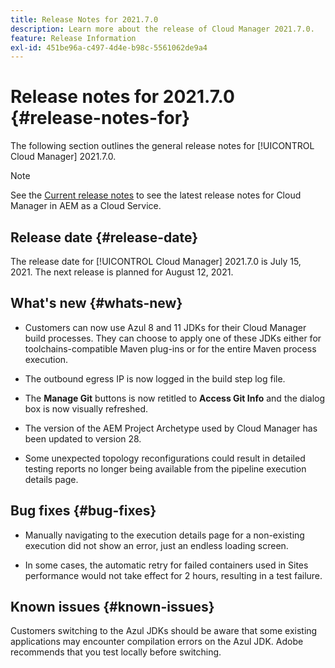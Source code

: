 ```yaml
---
title: Release Notes for 2021.7.0
description: Learn more about the release of Cloud Manager 2021.7.0.
feature: Release Information
exl-id: 451be96a-c497-4d4e-b98c-5561062de9a4
---
```

# Release notes for 2021.7.0 {#release-notes-for}

The following section outlines the general release notes for [!UICONTROL Cloud Manager] 2021.7.0.

>[!NOTE]
>See the [Current release notes](https://experienceleague.adobe.com/en/docs/experience-manager-cloud-service/content/release-notes/cloud-manager/current#getting-access) to see the latest release notes for Cloud Manager in AEM as a Cloud Service.

## Release date {#release-date}

The release date for [!UICONTROL Cloud Manager] 2021.7.0 is July 15, 2021.
The next release is planned for August 12, 2021.

## What's new {#whats-new}

* Customers can now use Azul 8 and 11 JDKs for their Cloud Manager build processes. They can choose to apply one of these JDKs either for toolchains-compatible Maven plug-ins or for the entire Maven process execution.

* The outbound egress IP is now logged in the build step log file. 

* The **Manage Git** buttons is now retitled to **Access Git Info** and the dialog box is now visually refreshed. 

* The version of the AEM Project Archetype used by Cloud Manager has been updated to version 28.

* Some unexpected topology reconfigurations could result in detailed testing reports no longer being available from the pipeline execution details page.

## Bug fixes {#bug-fixes}

* Manually navigating to the execution details page for a non-existing execution did not show an error, just an endless loading screen. 

* In some cases, the automatic retry for failed containers used in Sites performance would not take effect for 2 hours, resulting in a test failure.

## Known issues {#known-issues}

Customers switching to the Azul JDKs should be aware that some existing applications may encounter compilation errors on the Azul JDK. Adobe recommends that you test locally before switching.
